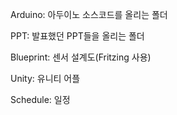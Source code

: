 Arduino: 아두이노 소스코드를 올리는 폴더

PPT: 발표했던 PPT들을 올리는 폴더

Blueprint: 센서 설계도(Fritzing 사용)

Unity: 유니티 어플

Schedule: 일정
